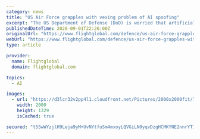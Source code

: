 ```yaml
---
category: news
title: "US Air Force grapples with vexing problem of AI spoofing"
excerpt: "The US Department of Defense (DoD) is worried that artificial intelligence programs might have serious and unknown vulnerabilities that adversaries could exploit. In particular, the Pentagon is ..."
publishedDateTime: 2020-09-01T22:26:00Z
originalUrl: "https://www.flightglobal.com/defence/us-air-force-grapples-with-vexing-problem-of-ai-spoofing/139973.article"
webUrl: "https://www.flightglobal.com/defence/us-air-force-grapples-with-vexing-problem-of-ai-spoofing/139973.article"
type: article

provider:
  name: Flightglobal
  domain: flightglobal.com

topics:
  - AI

images:
  - url: "https://d3lcr32v2pp4l1.cloudfront.net/Pictures/2000x2000fit/7/2/3/72723_xq58avalkyriedemonstrator_10203.jpg"
    width: 2000
    height: 1329
    isCached: true

secured: "t5SwWYzjlH9Leja9yM+UvNYtfuSm4mxoyLQVGiLN0yqvDzgHCMKYNE2nnrYT1lGd7Dkd9SDIRfdeN8Sag1TMUyF4PNHDrBPdUzzznTr0SMMgs0CeTK/BsplJdVa2CBE3/75bBzL90bLPqkNDnbAB+AodZeHS5TaX9QqDeyAfZiOPz1QpL887hi/Rp//XFVVQVw4YB5RxDAj7b4145QdnEfywedV54r1bxxNc5EhHA6Vnozk0fvfT5HZZPGcaz7qEzZ6w5xomHQ+Zb3805ii0IoJxD0CE2UeiRtlHVL9Ay+9dL8JOAxBIjy0z3wubrR9f2ReLUMhg5sLvx+ud/IQv7quqI8Y+R370rKGCiLImPc8=;+si4TmA1i9IA9CFfAgfW3w=="
---
```


